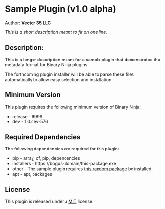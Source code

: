 # Sample Plugin (v1.0 alpha)
Author: **Vector 35 LLC**

_This is a short description meant to fit on one line._

## Description:

This is a longer description meant for a sample plugin that demonstrates the metadata format for Binary Ninja plugins.

The forthcoming plugin installer will be able to parse these files automatically to allow easy selection and installation. 

## Minimum Version

This plugin requires the following minimum version of Binary Ninja:

 * release - 9999
 * dev - 1.0.dev-576


## Required Dependencies

The following dependencies are required for this plugin:

 * pip - array, of, pip, dependencies
 * installers - https://bogus-domain/this-package.exe
 * other - The sample plugin requires [this random package](https://bogus-domain/this-package/) be installed.
 * apt - apt, packages


## License

This plugin is released under a [MIT](LICENSE) license.


